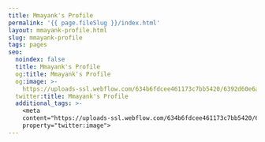 ```yaml
---
title: Mmayank's Profile
permalink: '{{ page.fileSlug }}/index.html'
layout: mmayank-profile.html
slug: mmayank-profile
tags: pages
seo:
  noindex: false
  title: Mmayank's Profile
  og:title: Mmayank's Profile
  og:image: >-
    https://uploads-ssl.webflow.com/634b6fdcee461173c7bb5420/6392d60e6a0f547f9e137bd3_Add%20a%20heading%20(1).jpg
  twitter:title: Mmayank's Profile
  additional_tags: >-
    <meta
    content="https://uploads-ssl.webflow.com/634b6fdcee461173c7bb5420/6392d60e6a0f547f9e137bd3_Add%20a%20heading%20(1).jpg"
    property="twitter:image">
---
```



